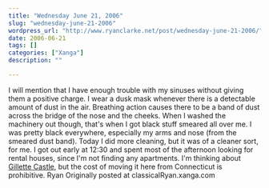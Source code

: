 ```yaml
---
title: "Wednesday June 21, 2006"
slug: "wednesday-june-21-2006"
wordpress_url: "http://www.ryanclarke.net/post/wednesday-june-21-2006/"
date: 2006-06-21
tags: []
categories: ["Xanga"]
description: ""

---
```


I will mention that I have enough trouble with my sinuses without giving them a positive charge. I wear a dusk mask whenever there is a detectable amount of dust in the air. Breathing action causes there to be a band of dust across the bridge of the nose and the cheeks. When I washed the machinery out though, that's when I got black stuff smeared all over me. I was pretty black everywhere, especially my arms and nose (from the smeared dust band).
Today I did more cleaning, but it was of a cleaner sort, for me. I got out early at 12:30 and spent most of the afternoon looking for rental houses, since I'm not finding any apartments. I'm thinking about [Gillette Castle](http://dep.state.ct.us/stateparks/images/gilext1.jpg), but the cost of moving it here from Connecticut is prohibitive.
Ryan
Originally posted at classicalRyan.xanga.com
